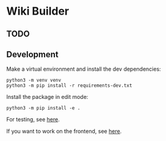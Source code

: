 
# Wiki Builder

## TODO

## Development

Make a virtual environment and install the dev dependencies:

```
python3 -m venv venv
python3 -m pip install -r requirements-dev.txt
```

Install the package in edit mode:

```
python3 -m pip install -e .
```

For testing, see [here](tests/README.md).

If you want to work on the frontend, see [here](frontend/README.md).
